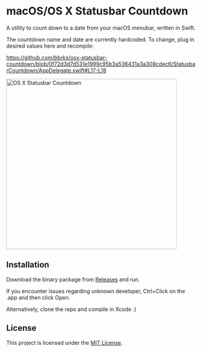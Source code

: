 # macOS/OS X Statusbar Countdown

A utility to count down to a date from your macOS menubar, written in Swift.

The countdown name and date are currently hardcoded. To change, plug in desired values here and recompile:

https://github.com/bbrks/osx-statusbar-countdown/blob/0f72d3d7d531e1999c95b3a536431a3a308cdec6/StatusbarCountdown/AppDelegate.swift#L17-L18

<img src="http://i.imgur.com/PDQb7VR.png" width="452" alt="OS X Statusbar Countdown" />

## Installation
Download the binary package from [Releases](https://github.com/bbrks/osx-statusbar-countdown/releases) and run.

If you encounter issues regarding unknown developer, Ctrl+Click on the .app and then click Open.

Alternatively, clone the repo and compile in Xcode :)

## License
This project is licensed under the [MIT License](LICENSE).
